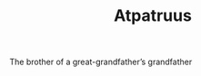 ---
title: Atpatruus
letter: A
permalink: "/definitions/atpatruus.html"
body: The brother of a great-grandfather’s grandfather
published_at: '2018-07-07'
source: Black's Law Dictionary
layout: post
---